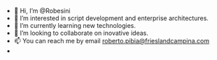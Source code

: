 - 👋 Hi, I’m @Robesini
- 👀 I’m interested in script development and enterprise architectures.
- 🌱 I’m currently learning new technologies.
- 💞️ I’m looking to collaborate on inovative ideas.
- 📫 You can reach me by email roberto.pibia@frieslandcampina.com
- 
<!---
Robesini/Robesini is a ✨ special ✨ repository because its `README.md` (this file) appears on your GitHub profile.
You can click the Preview link to take a look at your changes.
--->
